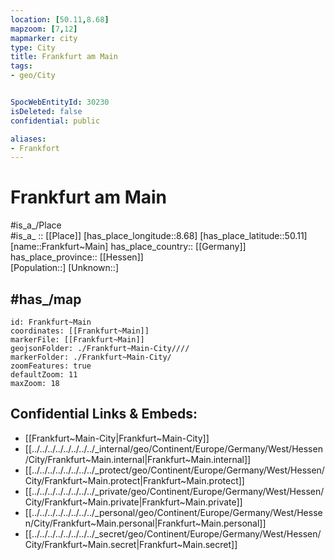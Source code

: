 ```yaml
---
location: [50.11,8.68] 
mapzoom: [7,12] 
mapmarker: city 
type: City
title: Frankfurt am Main
tags:
- geo/City


SpocWebEntityId: 30230
isDeleted: false
confidential: public

aliases:
- Frankfort
---
```


# Frankfurt am Main

#is_a_/Place  
#is_a_ :: [[Place]] 
[has_place_longitude::8.68] 
[has_place_latitude::50.11] 
[name::Frankfurt~Main] 
has_place_country:: [[Germany]]  
has_place_province:: [[Hessen]]  
[Population::] 
[Unknown::] 

## #has_/map 


```leaflet
id: Frankfurt~Main
coordinates: [[Frankfurt~Main]] 
markerFile: [[Frankfurt~Main]] 
geojsonFolder: ./Frankfurt~Main-City////
markerFolder: ./Frankfurt~Main-City/
zoomFeatures: true 
defaultZoom: 11 
maxZoom: 18
```



## Confidential Links & Embeds: 
- [[Frankfurt~Main-City|Frankfurt~Main-City]] 
- [[../../../../../../../../_internal/geo/Continent/Europe/Germany/West/Hessen/City/Frankfurt~Main.internal|Frankfurt~Main.internal]] 
- [[../../../../../../../../_protect/geo/Continent/Europe/Germany/West/Hessen/City/Frankfurt~Main.protect|Frankfurt~Main.protect]] 
- [[../../../../../../../../_private/geo/Continent/Europe/Germany/West/Hessen/City/Frankfurt~Main.private|Frankfurt~Main.private]] 
- [[../../../../../../../../_personal/geo/Continent/Europe/Germany/West/Hessen/City/Frankfurt~Main.personal|Frankfurt~Main.personal]] 
- [[../../../../../../../../_secret/geo/Continent/Europe/Germany/West/Hessen/City/Frankfurt~Main.secret|Frankfurt~Main.secret]] 
